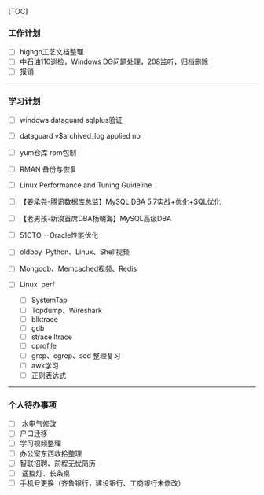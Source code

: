 

[TOC]

### 工作计划

- [ ] highgo工艺文档整理
- [ ] 中石油110巡检，Windows DG问题处理，208监听，归档删除
- [ ] 报销

------

  

  ### 学习计划

- [ ] windows dataguard sqlplus验证

- [ ] dataguard v$archived_log  applied no

- [ ] yum仓库 rpm包制

- [ ] RMAN 备份与恢复

- [ ] Linux Performance and Tuning Guideline

- [ ] 【姜承尧-腾讯数据库总监】MySQL DBA 5.7实战+优化+SQL优化

- [ ] 【老男孩-新浪首席DBA杨朝海】MySQL高级DBA

- [ ] 51CTO --Oracle性能优化

- [ ] oldboy  Python、Linux、Shell视频

- [ ] Mongodb、Memcached视频、Redis

- [ ] Linux  perf
  - [ ] SystemTap
  - [ ] Tcpdump、Wireshark
  - [ ] blktrace
  - [ ] gdb
  - [ ] strace ltrace 
  - [ ] oprofile
  - [ ] grep、egrep、sed 整理复习
  - [ ] awk学习
  - [ ] 正则表达式

------

### 个人待办事项

- [ ]  水电气修改
- [ ] 户口迁移
- [ ] 学习视频整理
- [ ] 办公室东西收拾整理
- [ ] 智联招聘、前程无忧简历
- [ ]  遥控灯、长条桌
- [ ] 手机号更换（齐鲁银行，建设银行、工商银行未修改）
